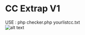 # CC Extrap V1
USE : php checker.php yourlistcc.txt
<br>
![alt text](https://raw.githubusercontent.com/k0azer/extrap-cc/master)
